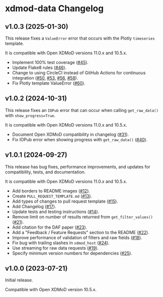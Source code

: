 # xdmod-data Changelog

## v1.0.3 (2025-01-30)

This release fixes a `ValueError` error that occurs with the Plotly
`timeseries` template.

It is compatible with Open XDMoD versions 11.0.x and 10.5.x.

- Implement 100% test coverage
  ([\#45](https://github.com/ubccr/xdmod-data/pull/45)).
- Update Flake8 rules ([\#46](https://github.com/ubccr/xdmod-data/pull/46)).
- Change to using CircleCI instead of GitHub Actions for continuous integration
  ([\#50](https://github.com/ubccr/xdmod-data/pull/50),
  [\#53](https://github.com/ubccr/xdmod-data/pull/53),
  [\#56](https://github.com/ubccr/xdmod-data/pull/56),
  [\#58](https://github.com/ubccr/xdmod-data/pull/58)).
- Fix Plotly template ValueError
  ([\#60](https://github.com/ubccr/xdmod-data/pull/60)).

## v1.0.2 (2024-10-31)

This release fixes an `IOPub` error that can occur when calling
`get_raw_data()` with `show_progress=True`.

It is compatible with Open XDMoD versions 11.0.x and 10.5.x.

- Document Open XDMoD compatibility in changelog
  ([\#31](https://github.com/ubccr/xdmod-data/pull/31)).
- Fix IOPub error when showing progress with `get_raw_data()`
  ([\#40](https://github.com/ubccr/xdmod-data/pull/40)).

## v1.0.1 (2024-09-27)

This release has bug fixes, performance improvements, and updates for
compatibility, tests, and documentation.

It is compatible with Open XDMoD versions 11.0.x and 10.5.x.

- Add borders to README images
  ([\#12](https://github.com/ubccr/xdmod-data/pull/12)).
- Create `PULL_REQUEST_TEMPLATE.md`
  ([\#13](https://github.com/ubccr/xdmod-data/pull/13)).
- Add types of changes to pull request template
  ([\#15](https://github.com/ubccr/xdmod-data/pull/15)).
- Add Changelog ([\#17](https://github.com/ubccr/xdmod-data/pull/17)).
- Update tests and testing instructions
  ([\#14](https://github.com/ubccr/xdmod-data/pull/14)).
- Remove limit on number of results returned from `get_filter_values()`
  ([\#21](https://github.com/ubccr/xdmod-data/pull/21)).
- Add citation for the DAF paper
  ([\#23](https://github.com/ubccr/xdmod-data/pull/23)).
- Add a "Feedback / Feature Requests" section to the README
  ([\#22](https://github.com/ubccr/xdmod-data/pull/22)).
- Improve performance of validation of filters and raw fields
  ([\#18](https://github.com/ubccr/xdmod-data/pull/18)).
- Fix bug with trailing slashes in `xdmod_host`
  ([\#24](https://github.com/ubccr/xdmod-data/pull/24)).
- Use streaming for raw data requests
  ([\#19](https://github.com/ubccr/xdmod-data/pull/19)).
- Specify minimum version numbers for dependencies
  ([\#25](https://github.com/ubccr/xdmod-data/pull/25)).

## v1.0.0 (2023-07-21)

Initial release.

Compatible with Open XDMoD version 10.5.x.
